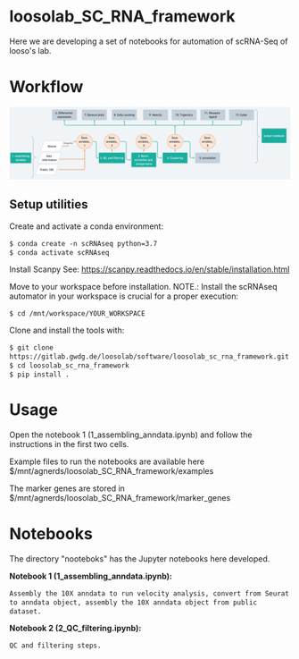 # loosolab_SC_RNA_framework

Here we are developing a set of notebooks for automation of scRNA-Seq of looso's lab.

# Workflow

![](image/scRNAseq.png)

## Setup utilities

Create and activate a conda environment:
```
$ conda create -n scRNAseq python=3.7
$ conda activate scRNAseq
```
Install Scanpy
See: https://scanpy.readthedocs.io/en/stable/installation.html

Move to your workspace before installation. NOTE.: Install the scRNAseq automator in your workspace is crucial for a proper execution:
```
$ cd /mnt/workspace/YOUR_WORKSPACE
```

Clone and install the tools with:
```
$ git clone https://gitlab.gwdg.de/loosolab/software/loosolab_sc_rna_framework.git
$ cd loosolab_sc_rna_framework
$ pip install .
```

# Usage
Open the notebook 1 (1_assembling_anndata.ipynb) and follow the instructions in the first two cells.

Example files to run the notebooks are available here $/mnt/agnerds/loosolab_SC_RNA_framework/examples

The marker genes are stored in $/mnt/agnerds/loosolab_SC_RNA_framework/marker_genes

# Notebooks
The directory "nooteboks" has the Jupyter notebooks here developed.

**Notebook 1 (1_assembling_anndata.ipynb):**

	Assembly the 10X anndata to run velocity analysis, convert from Seurat to anndata object, assembly the 10X anndata object from public dataset.

**Notebook 2 (2_QC_filtering.ipynb):**

	QC and filtering steps.
